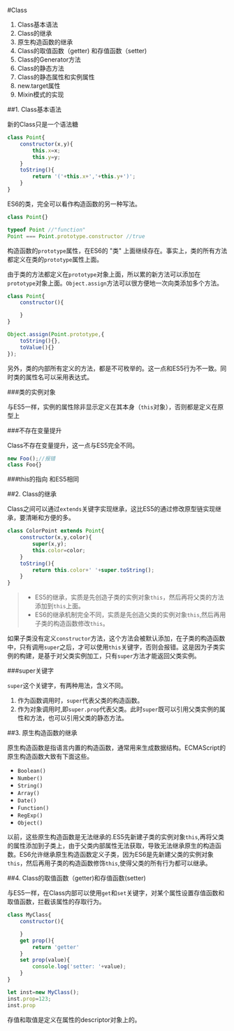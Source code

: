 #Class

1. Class基本语法
2. Class的继承
3. 原生构造函数的继承
4. Class的取值函数（getter) 和存值函数（setter)
5. Class的Generator方法
6. Class的静态方法
7. Class的静态属性和实例属性
8. new.target属性
9. Mixin模式的实现

##1. Class基本语法

新的Class只是一个语法糖

```javascript
class Point{
    constructor(x,y){
        this.x=x;
        this.y=y;
    }
    toString(){
        return '('+this.x+','+this.y+')';
    }
}
```

ES6的类，完全可以看作构造函数的另一种写法。

```javascript
class Point{}

typeof Point //"function"
Point === Point.prototype.constructor //true
```

构造函数的`prototype`属性，在ES6的 "类" 上面继续存在。事实上，类的所有方法都定义在类的`prototype`属性上面。

由于类的方法都定义在`prototype`对象上面，所以累的新方法可以添加在`prototype`对象上面。`Object.assign`方法可以很方便地一次向类添加多个方法。

```javascript
class Point{
    constructor(){

    }
}

Object.assign(Point.prototype,{
    toString(){},
    toValue(){}
});
```

另外，类的内部所有定义的方法，都是不可枚举的。这一点和ES5行为不一致。同时类的属性名可以采用表达式。

###类的实例对象

与ES5一样，实例的属性除非显示定义在其本身（`this`对象），否则都是定义在原型上

###不存在变量提升

Class不存在变量提升，这一点与ES5完全不同。

```javascript
new Foo();//报错
class Foo{}
```

###this的指向
和ES5相同

##2. Class的继承

Class之间可以通过`extends`关键字实现继承，这比ES5的通过修改原型链实现继承，要清晰和方便的多。

```javascript
class ColorPoint extends Point{
    constructor(x,y,color){
        super(x,y);
        this.color=color;
    }
    toString(){
        return this.color+' '+super.toString();
    }
}
```

>- ES5的继承，实质是先创造子类的实例对象`this`，然后再将父类的方法添加到`this`上面。 
>- ES6的继承机制完全不同，实质是先创造父类的实例对象`this`,然后再用子类的构造函数修改`this`。

如果子类没有定义`constructor`方法，这个方法会被默认添加，在子类的构造函数中，只有调用`super`之后，才可以使用`this`关键字，否则会报错。这是因为子类实例的构建，是基于对父类实例加工，只有`super`方法才能返回父类实例。

###super关键字

`super`这个关键字，有两种用法，含义不同。

1. 作为函数调用时，`super`代表父类的构造函数。
2. 作为对象调用时,即`super.prop`代表父类。此时`super`既可以引用父类实例的属性和方法，也可以引用父类的静态方法。

##3. 原生构造函数的继承

原生构造函数是指语言内置的构造函数，通常用来生成数据结构。ECMAScript的原生构造函数大致有下面这些。

- `Boolean()`
- `Number()`
- `String()`
- `Array()`
- `Date()`
- `Function()`
- `RegExp()`
- `Object()`

以前，这些原生构造函数是无法继承的.ES5先新建子类的实例对象`this`,再将父类的属性添加到子类上，由于父类内部属性无法获取，导致无法继承原生的构造函数。ES6允许继承原生构造函数定义子类，因为ES6是先新建父类的实例对象`this`，然后再用子类的构造函数修饰`this`,使得父类的所有行为都可以继承。

##4. Class的取值函数（getter)和存值函数(setter)

与ES5一样，在Class内部可以使用`get`和`set`关键字，对某个属性设置存值函数和取值函数，拦截该属性的存取行为。

```javascript
class MyClass{
    constructor(){

    }
    get prop(){
        return 'getter'
    }
    set prop(value){
        console.log('setter: '+value);
    }
}

let inst=new MyClass();
inst.prop=123;
inst.prop
```

存值和取值是定义在属性的descriptor对象上的。
